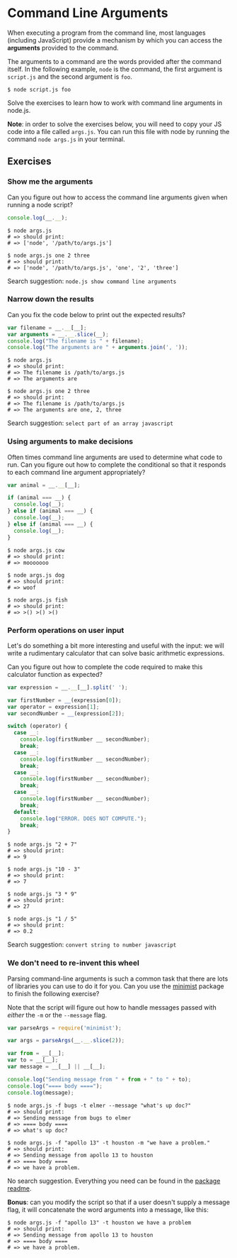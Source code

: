 # Command Line Arguments

When executing a program from the command line, most languages (including
JavaScript) provide a mechanism by which you can access the **arguments**
provided to the command.

The arguments to a command are the words provided after the command itself. In
the following example, `node` is the command, the first argument is `script.js`
and the second argument is `foo`.

```shell
$ node script.js foo
```

Solve the exercises to learn how to work with command line arguments in node.js.

**Note**: in order to solve the exercises below, you will need to copy your JS
code into a file called `args.js`. You can run this file with node by running
the command `node args.js` in your terminal.

## Exercises

### Show me the arguments

Can you figure out how to access the command line arguments given when running a
node script?

```javascript
console.log(__.__);
```

```shell
$ node args.js
# => should print:
# => ['node', '/path/to/args.js']

$ node args.js one 2 three
# => should print:
# => ['node', '/path/to/args.js', 'one', '2', 'three']
```

Search suggestion: `node.js show command line arguments`

### Narrow down the results

Can you fix the code below to print out the expected results?

```javascript
var filename = __.__[__];
var arguments = __.__.slice(__);
console.log("The filename is " + filename);
console.log("The arguments are " + arguments.join(', '));
```

```shell
$ node args.js
# => should print:
# => The filename is /path/to/args.js
# => The arguments are

$ node args.js one 2 three
# => should print:
# => The filename is /path/to/args.js
# => The arguments are one, 2, three
```

Search suggestion: `select part of an array javascript`

### Using arguments to make decisions

Often times command line arguments are used to determine what code to run. Can
you figure out how to complete the conditional so that it responds to each
command line argument appropriately?

```javascript
var animal = __.__[__];

if (animal === __) {
  console.log(__);
} else if (animal === __) {
  console.log(__);
} else if (animal === __) {
  console.log(__);
}
```

```shell
$ node args.js cow
# => should print:
# => mooooooo

$ node args.js dog
# => should print:
# => woof

$ node args.js fish
# => should print:
# => >() >() >()
```

### Perform operations on user input

Let's do something a bit more interesting and useful with the input: we will
write a rudimentary calculator that can solve basic arithmetic expressions.

Can you figure out how to complete the code required to make this calculator
function as expected?

```javascript
var expression = __.__[__].split(' ');

var firstNumber = __(expression[0]);
var operator = expression[1];
var secondNumber = __(expression[2]);

switch (operator) {
  case __:
    console.log(firstNumber __ secondNumber);
    break;
  case __:
    console.log(firstNumber __ secondNumber);
    break;
  case __:
    console.log(firstNumber __ secondNumber);
    break;
  case __:
    console.log(firstNumber __ secondNumber);
    break;
  default:
    console.log("ERROR. DOES NOT COMPUTE.");
    break;
}
```

```shell
$ node args.js "2 + 7"
# => should print:
# => 9

$ node args.js "10 - 3"
# => should print:
# => 7

$ node args.js "3 * 9"
# => should print:
# => 27

$ node args.js "1 / 5"
# => should print:
# => 0.2
```

Search suggestion: `convert string to number javascript`

### We don't need to re-invent this wheel

Parsing command-line arguments is such a common task that there are lots of
libraries you can use to do it for you. Can you use the
[minimist](https://www.npmjs.org/package/minimist) package to finish the
following exercise?

Note that the script will figure out how to handle messages passed with _either_
the `-m` or the `--message` flag.

```javascript
var parseArgs = require('minimist');

var args = parseArgs(__.__.slice(2));

var from = __[__];
var to = __[__];
var message = __[__] || __[__];

console.log("Sending message from " + from + " to " + to);
console.log("==== body ====");
console.log(message);

```

```shell
$ node args.js -f bugs -t elmer --message "what's up doc?"
# => should print:
# => Sending message from bugs to elmer
# => ==== body ====
# => what's up doc?

$ node args.js -f "apollo 13" -t houston -m "we have a problem."
# => should print:
# => Sending message from apollo 13 to houston
# => ==== body ====
# => we have a problem.
```

No search suggestion. Everything you need can be found in the [package
readme](https://www.npmjs.org/package/minimist#readme).

**Bonus**: can you modify the script so that if a user doesn't supply a message
flag, it will concatenate the word arguments into a message, like this:

```shell
$ node args.js -f "apollo 13" -t houston we have a problem
# => should print:
# => Sending message from apollo 13 to houston
# => ==== body ====
# => we have a problem.
```
